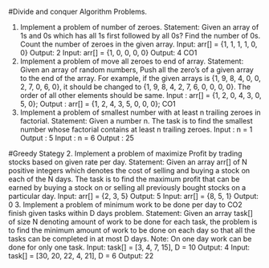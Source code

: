 #Divide and conquer Algorithm Problems.
1. Implement a problem of number of zeroes.
Statement: Given an array of 1s and 0s which has all 1s first
followed by all 0s? Find the number of 0s. Count the number of
zeroes in the given array.
Input: arr[] = {1, 1, 1, 1, 0, 0} Output: 2
Input: arr[] = {1, 0, 0, 0, 0} Output: 4
CO1
2. Implement a problem of move all zeroes to end of array.
Statement: Given an array of random numbers, Push all the zero’s
of a given array to the end of the array. For example, if the given
arrays is {1, 9, 8, 4, 0, 0, 2, 7, 0, 6, 0}, it should be changed to {1,
9, 8, 4, 2, 7, 6, 0, 0, 0, 0}. The order of all other elements should be
same.
Input : arr[] = {1, 2, 0, 4, 3, 0, 5, 0};
Output : arr[] = {1, 2, 4, 3, 5, 0, 0, 0};
CO1
3. Implement a problem of smallest number with at least n
trailing zeroes in factorial.
Statement: Given a number n. The task is to find the smallest
number whose factorial contains at least n trailing zeroes.
Input : n = 1 Output : 5
Input : n = 6 Output : 25

#Greedy Stategy
2. Implement a problem of maximize Profit by trading stocks
based on given rate per day.
Statement: Given an array arr[] of N positive integers which
denotes the cost of selling and buying a stock on each of
the N days. The task is to find the maximum profit that can be
earned by buying a stock on or selling all previously bought stocks
on a particular day.
Input: arr[] = {2, 3, 5} Output: 5
Input: arr[] = {8, 5, 1} Output: 0
3. Implement a problem of minimum work to be done per day to CO2
finish given tasks within D days problem.
Statement: Given an array task[] of size N denoting amount of
work to be done for each task, the problem is to find the minimum
amount of work to be done on each day so that all the tasks can be
completed in at most D days. Note: On one day work can be done
for only one task.
Input: task[] = [3, 4, 7, 15], D = 10 Output: 4
Input: task[] = [30, 20, 22, 4, 21], D = 6 Output: 22

